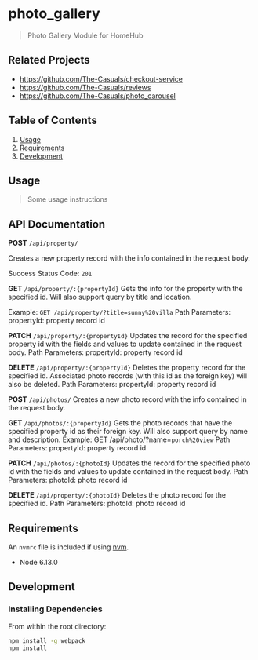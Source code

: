 # photo_gallery

> Photo Gallery Module for HomeHub

## Related Projects

  - https://github.com/The-Casuals/checkout-service
  - https://github.com/The-Casuals/reviews
  - https://github.com/The-Casuals/photo_carousel


## Table of Contents

1. [Usage](#Usage)
1. [Requirements](#requirements)
1. [Development](#development)

## Usage

> Some usage instructions

## API Documentation

**POST** `/api/property/`

Creates a new property record with the info contained in the request body. 

Success Status Code: `201`  



**GET** `/api/property/:{propertyId}`
Gets the info for the property with the specified id. Will also support query by title and location. 

Example: `GET /api/property/?title=sunny%20villa`
Path Parameters: 
propertyId: property record id



**PATCH** `/api/property/:{propertyId}`
Updates the record for the specified property id with the fields and values to update contained in the request body. 
Path Parameters: 
propertyId: property record id



**DELETE** `/api/property/:{propertyId}`
Deletes the property record for the specified id. Associated photo records (with this id as the foreign key) will also be deleted. 
Path Parameters: 
propertyId: property record id



**POST** `/api/photos/`
Creates a new photo record with the info contained in the request body. 



**GET** `/api/photos/:{propertyId}`
Gets the photo records that have the specified property id as their foreign key. Will also support query by name and description. 
Example: GET /api/photo/?name=`porch%20view`
Path Parameters: 
propertyId: property record id



**PATCH** `/api/photos/:{photoId}`
Updates the record for the specified photo id with the fields and values to update contained in the request body. 
Path Parameters: 
photoId: photo record id



**DELETE** `/api/property/:{photoId}`
Deletes the photo record for the specified id. 
Path Parameters: 
photoId: photo record id

## Requirements

An `nvmrc` file is included if using [nvm](https://github.com/creationix/nvm).

- Node 6.13.0

## Development

### Installing Dependencies

From within the root directory:

```sh
npm install -g webpack
npm install
```
